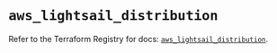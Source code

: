 # `aws_lightsail_distribution`

Refer to the Terraform Registry for docs: [`aws_lightsail_distribution`](https://registry.terraform.io/providers/hashicorp/aws/6.4.0/docs/resources/lightsail_distribution).
